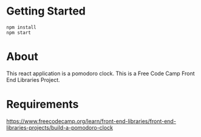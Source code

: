 # Getting Started
`npm install`  
`npm start`

# About  
This react application is a pomodoro clock. This is a Free Code Camp Front End Libraries Project. 

# Requirements
https://www.freecodecamp.org/learn/front-end-libraries/front-end-libraries-projects/build-a-pomodoro-clock
